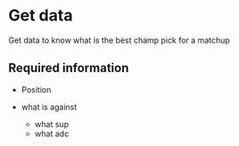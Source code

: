 # Get data
Get data to know what is the best champ pick for a matchup

## Required information
- Position

- what is against
  - what sup
  - what adc

##

